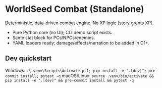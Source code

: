 # WorldSeed Combat (Standalone)
Deterministic, data-driven combat engine. No XP logic (story grants XP).
- Pure Python core (no UI); CLI demo script exists.
- Same stat block for PCs/NPCs/enemies.
- YAML loaders ready; damage/effects/narration to be added in C1+.

## Dev quickstart
Windows: `.\.venv\Scripts\Activate.ps1; pip install -e ".[dev]"; pre-commit install; pytest -q`
macOS/Linux: `source .venv/bin/activate && pip install -e ".[dev]" && pre-commit install && pytest -q`
